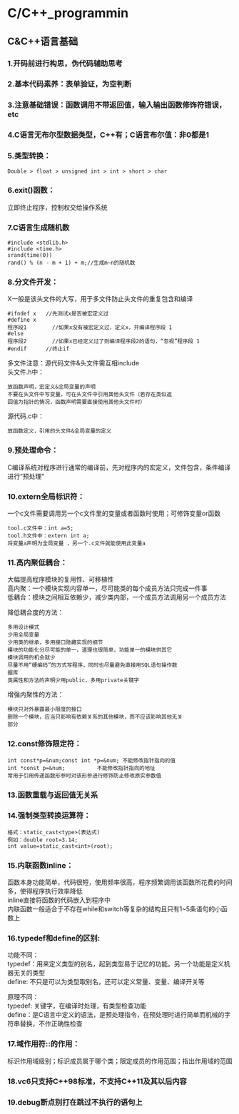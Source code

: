 # C/C++_programmin

## C&C++语言基础
### **1.开码前进行构思，伪代码辅助思考**
### **2.基本代码素养**：表单验证，为空判断
### **3.注意基础错误**：函数调用不带返回值，输入输出函数修饰符错误，etc

### 4.C语言无布尔型数据类型，C++有；C语言布尔值：非0都是1

### 5.类型转换：

 	Double > float > unsigned int > int > short > char


### 6.exit()函数：
立即终止程序，控制权交给操作系统<br>

### 7.C语言生成随机数
	
 	#include <stdlib.h>
	#include <time.h>
	srand(time(0))
	rand() % (n - m + 1) + m;//生成m~n的随机数

### **8.分文件开发**：
X一般是该头文件的大写，用于多文件防止头文件的重复包含和编译
	
 	#ifndef x 	//先测试x是否被宏定义过
	#define x
	程序段1 		//如果x没有被宏定义过，定义x，并编译程序段 1
	#else
	程序段2 		//如果x已经定义过了则编译程序段2的语句，“忽视”程序段 1
	#endif		//终止if
	
多文件注意：源代码文件&头文件需互相include <br>
头文件.h中：
	
 	放函数声明，宏定义&全局变量的声明
	不要在头文件中写变量，可在头文件中引用其他头文件（若存在类似返
	回值为指针的情况，函数声明需要直接使用其他头文件时）
 
源代码.c中：
	
 	放函数定义，引用的头文件&全局变量的定义


### 9.预处理命令：
C编译系统对程序进行通常的编译前，先对程序内的宏定义，文件包含，条件编译进行“预处理”<br>


### 10.extern全局标识符：
一个c文件需要调用另一个c文件里的变量或者函数时使用；可修饰变量or函数
	
 	tool.c文件中：int a=5;
	tool.h文件中：extern int a;
	将变量a声明为全局变量	，另一个.c文件就能使用此变量a
 

### 11.高内聚低耦合：
大幅提高程序模块的复用性、可移植性<br>
高内聚：一个模块实现内容单一，尽可能类的每个成员方法只完成一件事<br>
低耦合：模块之间相互依赖少，减少类内部，一个成员方法调用另一个成员方法<br>
		
降低耦合度的方法：

	多用设计模式
	少用全局变量
	少用类的继承，多用接口隐藏实现的细节
	模块的功能化分尽可能的单一，道理也很简单，功能单一的模块供其它
	模块调用的机会就少
	尽量不用“硬编码”的方式写程序，同时也尽量避免直接用SQL语句操作数
	据库
	类属性和方法的声明少用public，多用private关键字

增强内聚性的方法：

	模块只对外暴露最小限度的接口
	删除一个模块，应当只影响有依赖关系的其他模块，而不应该影响其他无关
	部分

### 12.const修饰限定符：

	int const*p=&num;const int *p=&num;	不能修改指针指向的值
	int *const p=&num;			不能修改指针指向的地址
	常用于引用传递函数形参时对该形参进行修饰防止修改原实参数值

### 13.函数重载与返回值无关系

### 14.强制类型转换运算符：

	格式：static_cast<type>(表达式)
	例如：double root=3.14;
	int value=static_cast<int>(root);

### 15.内联函数inline：
函数本身功能简单，代码很短，使用频率很高，程序频繁调用该函数所花费的时间多，使得程序执行效率降低<br>
inline直接将函数的代码嵌入到程序中<br>
内联函数一般适合于不存在while和switch等复杂的结构且只有1~5条语句的小函数上

### 16.typedef和define的区别:
功能不同：<br>
	typedef：用来定义类型的别名，起到类型易于记忆的功能。另一个功能是定义机器无关的类型<br>
	define: 不只是可以为类型取别名，还可以定义常量、变量、编译开关等<br>
		
原理不同：<br>
	typedef: 关键字，在编译时处理，有类型检查功能<br>
	define：是C语言中定义的语法，是预处理指令，在预处理时进行简单而机械的字符串替换，不作正确性检查<br>


### 17.域作用符::的作用：
标识作用域级别；标识成员属于哪个类；限定成员的作用范围；指出作用域的范围

### 18.vc6只支持C++98标准，不支持C++11及其以后内容

### 19.debug断点别打在跳过不执行的语句上
